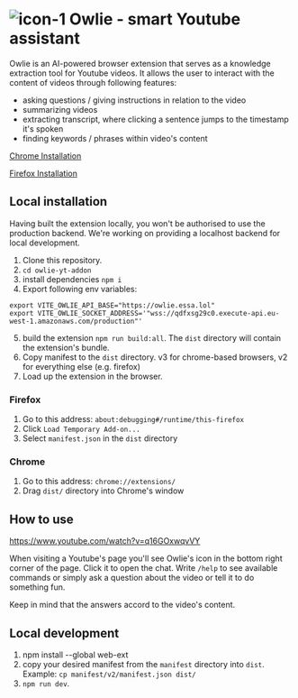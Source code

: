# ![icon-1](https://user-images.githubusercontent.com/64603095/216782866-7c19a5bc-ade7-41ee-ab51-f8399684c8b9.png) Owlie - smart Youtube assistant


Owlie is an AI-powered browser extension that serves as a knowledge extraction tool for Youtube videos. It allows the user to interact with the content of videos through following features:
- asking questions / giving instructions in relation to the video
- summarizing videos
- extracting transcript, where clicking a sentence jumps to the timestamp it's spoken
- finding keywords / phrases within video's content

[Chrome Installation
](https://chrome.google.com/webstore/detail/owlie-youtube-assistant/bfgonahdcbgiamjgenobcjbngblgidjg)

[Firefox Installation](https://addons.mozilla.org/es/firefox/addon/owlie-youtube-assistant/)

## Local installation

Having built the extension locally, you won't be authorised to use the production backend. We're working on providing a localhost backend for local development.

1. Clone this repository.
2. `cd owlie-yt-addon`
3. install dependencies `npm i`
4. Export following env variables:

```
export VITE_OWLIE_API_BASE="https://owlie.essa.lol"
export VITE_OWLIE_SOCKET_ADDRESS='"wss://qdfxsg29c0.execute-api.eu-west-1.amazonaws.com/production"'
```

5. build the extension `npm run build:all`. The `dist` directory will contain the extension's bundle.
6. Copy manifest to the `dist` directory. v3 for chrome-based browsers, v2 for everything else (e.g. firefox)
7. Load up the extension in the browser.

### Firefox

1. Go to this address: `about:debugging#/runtime/this-firefox`
2. Click `Load Temporary Add-on...`
3. Select `manifest.json` in the `dist` directory

### Chrome

1. Go to this address: `chrome://extensions/`
2. Drag `dist/` directory into Chrome's window

## How to use

https://www.youtube.com/watch?v=q16GOxwqvVY

When visiting a Youtube's page you'll see Owlie's icon in the bottom right corner of the page. Click it to open the chat. Write `/help` to see available commands or simply ask a question about the video or tell it to do something fun.

Keep in mind that the answers accord to the video's content.

## Local development

1. npm install --global web-ext
2. copy your desired manifest from the `manifest` directory into `dist`. Example: `cp manifest/v2/manifest.json dist/`
3. `npm run dev`. 
